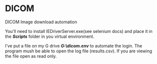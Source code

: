 # DICOM
DICOM Image download automation

You'll need to install IEDriverServer.exe(see selenium docs) and place 
it in the ***Scripts*** folder in you virtual environment.

I've put a file on my G drive ***G:\dicom\.env*** to automate the login.
The program mush be able to open the log file (results.csv). If you are 
viewing the file open as read only.  
